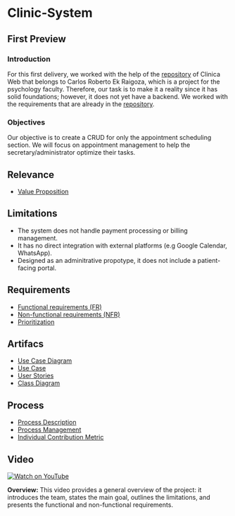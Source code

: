 # Clinic-System
## First Preview
### Introduction
For this first delivery, we worked with the help of the [repository](https://github.com/Proyectos-Vinculacion-FMAT/ClinicaWeb) of Clinica Web that belongs to Carlos Roberto Ek Raigoza, which is a project for the psychology faculty. Therefore, our task is to make it a reality since it has solid foundations; however, it does not yet have a backend.
We worked with the requirements that are already in the [repository](https://github.com/Proyectos-Vinculacion-FMAT/ClinicaWeb).

### Objectives
Our objective is to create a CRUD for only the appointment scheduling section.
We will focus on appointment management to help the secretary/administrator optimize their tasks.

## Relevance
- [Value Proposition](https://github.com/ALEXANDER242164/OOP/blob/First-review/documentation/ValueProposition.md)


## Limitations
- The system does not handle payment processing or billing management.
- It has no direct integration with external platforms (e.g Google Calendar, WhatsApp).
- Designed as an adminitrative propotype, it does not include a patient-facing portal.
## Requirements
- [Functional requirements (FR)](https://github.com/ALEXANDER242164/OOP/blob/First-review/Requirements.md)
- [Non-functional requirements (NFR)](https://github.com/ALEXANDER242164/OOP/blob/First-review/Requirements.md#2-non-functional-requirements-nfr)
- [Prioritization](https://github.com/ALEXANDER242164/OOP/blob/First-review/Prioritization.md)
## Artifacs
- [Use Case Diagram](https://github.com/ALEXANDER242164/OOP/blob/First-review/assets/Casos%20de%20Uso%20Agenda%20de%20Citas.png)
- [Use Case](documentation/Artifacts/UseCase.md)
- [User Stories](documentation/Artifacts/UserStories.md)
- [Class Diagram](https://github.com/ALEXANDER242164/OOP/blob/First-review/diagram/Diagrama%20en%20blanco.png)
## Process
- [Process Description](https://github.com/ALEXANDER242164/OOP/blob/First-review/documentation/ProcessDescription.md)
- [Process Management](https://github.com/ALEXANDER242164/OOP/blob/First-review/documentation/ProcessManagement.md)
- [Individual Contribution Metric](https://github.com/ALEXANDER242164/OOP/blob/First-review/documentation/IndividualContributionMetric.md)
## Video

[![Watch on YouTube](https://img.youtube.com/vi/VuRZZwlWc9o/hqdefault.jpg)](https://www.youtube.com/watch?v=VuRZZwlWc9o)

**Overview:** This video provides a general overview of the project: it introduces the team, states the main goal, outlines the limitations, and presents the functional and non-functional requirements.




